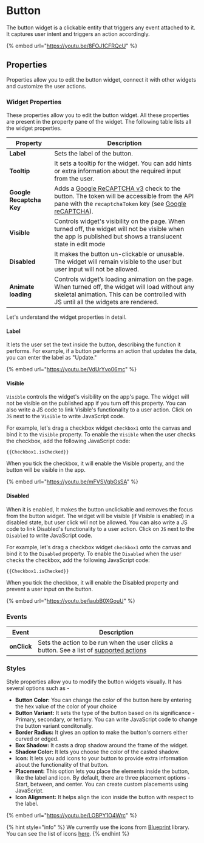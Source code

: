 # Button

The button widget is a clickable entity that triggers any event attached to it. It captures user intent and triggers an action accordingly.

{% embed url="https://youtu.be/8FOJ1CFRQcU" %}

## Properties

Properties allow you to edit the button widget, connect it with other widgets and customize the user actions.

### Widget Properties

These properties allow you to edit the button widget. All these properties are present in the property pane of the widget. The following table lists all the widget properties.

| Property                 | Description                                                                                                                                                                                                      |
| ------------------------ | ---------------------------------------------------------------------------------------------------------------------------------------------------------------------------------------------------------------- |
| **Label**                | Sets the label of the button.                                                                                                                                                                                    |
| **Tooltip**              | It sets a tooltip for the widget. You can add hints or extra information about the required input from the user.                                                                                                 |
| **Google Recaptcha Key** | Adds a [Google ReCAPTCHA v3](https://www.google.com/recaptcha/) check to the button. The token will be accessible from the API pane with the `recaptchaToken` key (see [Google reCAPTCHA](google-recaptcha.md)). |
| **Visible**              | Controls widget's visibility on the page. When turned off, the widget will not be visible when the app is published but shows a translucent state in edit mode                                                   |
| **Disabled**             | It makes the button un-clickable or unusable. The widget will remain visible to the user but user input will not be allowed.                                                                                     |
| **Animate loading**      | Controls widget’s loading animation on the page. When turned off, the widget will load without any skeletal animation. This can be controlled with JS until all the widgets are rendered.                        |

Let's understand the widget properties in detail.

#### Label

It lets the user set the text inside the button, describing the function it performs. For example, if a button performs an action that updates the data, you can enter the label as "Update."

{% embed url="https://youtu.be/VdUrYvo06mc" %}

#### Visible

`Visible` controls the widget's visibility on the app's page. The widget will not be visible on the published app if you turn off this property. You can also write a JS code to link Visible's functionality to a user action. Click on `JS` next to the `Visible` to write JavaScript code.

For example, let's drag a checkbox widget `checkbox1` onto the canvas and bind it to the `Visible` property. To enable the `Visible` when the user checks the checkbox, add the following JavaScript code:

```
{{Checkbox1.isChecked}}
```

When you tick the checkbox, it will enable the Visible property, and the button will be visible in the app.

{% embed url="https://youtu.be/mFVSVgbGsSA" %}

#### Disabled

When it is enabled, It makes the button unclickable and removes the focus from the button widget. The widget will be visible (if Visible is enabled) in a disabled state, but user click will not be allowed. You can also write a JS code to link Disabled's functionality to a user action. Click on `JS` next to the `Disabled` to write JavaScript code.

For example, let's drag a checkbox widget `checkbox1` onto the canvas and bind it to the `Disabled` property. To enable the `Disabled` when the user checks the checkbox, add the following JavaScript code:

```
{{Checkbox1.isChecked}}
```

When you tick the checkbox, it will enable the Disabled property and prevent a user input on the button.

{% embed url="https://youtu.be/iaubB0XGouU" %}

### Events

| Event       | Description                                                                                                                                           |
| ----------- | ----------------------------------------------------------------------------------------------------------------------------------------------------- |
| **onClick** | Sets the action to be run when the user clicks a button. See a list of [supported actions](../../../core-concepts/writing-code/appsmith-framework.md) |

### Styles

Style properties allow you to modify the button widgets visually. It has several options such as -

* **Button Color:** You can change the color of the button here by entering the hex value of the color of your choice
* **Button Variant:** It sets the type of the button based on its significance - Primary, secondary, or tertiary. You can write JavaScript code to change the button variant conditonally.
* **Border Radius:** It gives an option to make the button's corners either curved or edged.
* **Box Shadow:** It casts a drop shadow around the frame of the widget.
* **Shadow Color:** It lets you choose the color of the casted shadow.
* **Icon:** It lets you add icons to your button to provide extra information about the functionality of that button.
* **Placement:** This option lets you place the elements inside the button, like the label and icon. By default, there are three placement options - Start, between, and center. You can create custom placements using JavaScript.
* **Icon Alignment:** It helps align the icon inside the button with respect to the label.

{% embed url="https://youtu.be/LOBPY1O4Wrc" %}

{% hint style="info" %}
We currently use the icons from [Blueprint](https://blueprintjs.com) library. You can see the list of icons [here](https://blueprintjs.com/docs/#icons).
{% endhint %}

